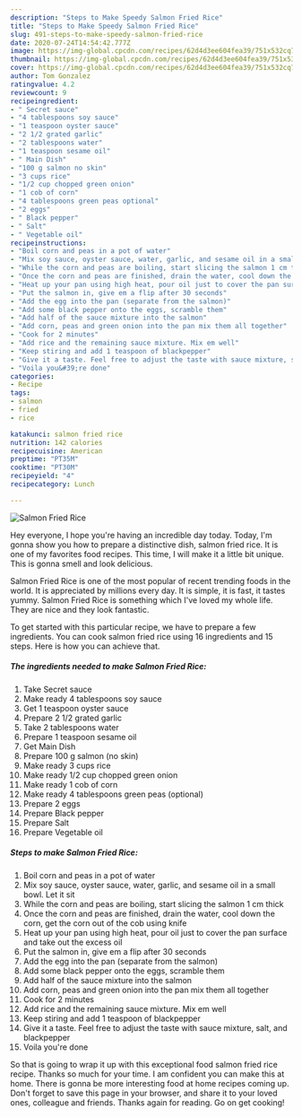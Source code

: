 ```yaml
---
description: "Steps to Make Speedy Salmon Fried Rice"
title: "Steps to Make Speedy Salmon Fried Rice"
slug: 491-steps-to-make-speedy-salmon-fried-rice
date: 2020-07-24T14:54:42.777Z
image: https://img-global.cpcdn.com/recipes/62d4d3ee604fea39/751x532cq70/salmon-fried-rice-recipe-main-photo.jpg
thumbnail: https://img-global.cpcdn.com/recipes/62d4d3ee604fea39/751x532cq70/salmon-fried-rice-recipe-main-photo.jpg
cover: https://img-global.cpcdn.com/recipes/62d4d3ee604fea39/751x532cq70/salmon-fried-rice-recipe-main-photo.jpg
author: Tom Gonzalez
ratingvalue: 4.2
reviewcount: 9
recipeingredient:
- " Secret sauce"
- "4 tablespoons soy sauce"
- "1 teaspoon oyster sauce"
- "2 1/2 grated garlic"
- "2 tablespoons water"
- "1 teaspoon sesame oil"
- " Main Dish"
- "100 g salmon no skin"
- "3 cups rice"
- "1/2 cup chopped green onion"
- "1 cob of corn"
- "4 tablespoons green peas optional"
- "2 eggs"
- " Black pepper"
- " Salt"
- " Vegetable oil"
recipeinstructions:
- "Boil corn and peas in a pot of water"
- "Mix soy sauce, oyster sauce, water, garlic, and sesame oil in a small bowl. Let it sit"
- "While the corn and peas are boiling, start slicing the salmon 1 cm thick"
- "Once the corn and peas are finished, drain the water, cool down the corn, get the corn out of the cob using knife"
- "Heat up your pan using high heat, pour oil just to cover the pan surface and take out the excess oil"
- "Put the salmon in, give em a flip after 30 seconds"
- "Add the egg into the pan (separate from the salmon)"
- "Add some black pepper onto the eggs, scramble them"
- "Add half of the sauce mixture into the salmon"
- "Add corn, peas and green onion into the pan mix them all together"
- "Cook for 2 minutes"
- "Add rice and the remaining sauce mixture. Mix em well"
- "Keep stiring and add 1 teaspoon of blackpepper"
- "Give it a taste. Feel free to adjust the taste with sauce mixture, salt, and blackpepper"
- "Voila you&#39;re done"
categories:
- Recipe
tags:
- salmon
- fried
- rice

katakunci: salmon fried rice 
nutrition: 142 calories
recipecuisine: American
preptime: "PT35M"
cooktime: "PT30M"
recipeyield: "4"
recipecategory: Lunch

---
```



![Salmon Fried Rice](https://img-global.cpcdn.com/recipes/62d4d3ee604fea39/751x532cq70/salmon-fried-rice-recipe-main-photo.jpg)

Hey everyone, I hope you're having an incredible day today. Today, I'm gonna show you how to prepare a distinctive dish, salmon fried rice. It is one of my favorites food recipes. This time, I will make it a little bit unique. This is gonna smell and look delicious.

Salmon Fried Rice is one of the most popular of recent trending foods in the world. It is appreciated by millions every day. It is simple, it is fast, it tastes yummy. Salmon Fried Rice is something which I've loved my whole life. They are nice and they look fantastic.




To get started with this particular recipe, we have to prepare a few ingredients. You can cook salmon fried rice using 16 ingredients and 15 steps. Here is how you can achieve that.

##### The ingredients needed to make Salmon Fried Rice:

1. Take  Secret sauce
1. Make ready 4 tablespoons soy sauce
1. Get 1 teaspoon oyster sauce
1. Prepare 2 1/2 grated garlic
1. Take 2 tablespoons water
1. Prepare 1 teaspoon sesame oil
1. Get  Main Dish
1. Prepare 100 g salmon (no skin)
1. Make ready 3 cups rice
1. Make ready 1/2 cup chopped green onion
1. Make ready 1 cob of corn
1. Make ready 4 tablespoons green peas (optional)
1. Prepare 2 eggs
1. Prepare  Black pepper
1. Prepare  Salt
1. Prepare  Vegetable oil




##### Steps to make Salmon Fried Rice:

1. Boil corn and peas in a pot of water
1. Mix soy sauce, oyster sauce, water, garlic, and sesame oil in a small bowl. Let it sit
1. While the corn and peas are boiling, start slicing the salmon 1 cm thick
1. Once the corn and peas are finished, drain the water, cool down the corn, get the corn out of the cob using knife
1. Heat up your pan using high heat, pour oil just to cover the pan surface and take out the excess oil
1. Put the salmon in, give em a flip after 30 seconds
1. Add the egg into the pan (separate from the salmon)
1. Add some black pepper onto the eggs, scramble them
1. Add half of the sauce mixture into the salmon
1. Add corn, peas and green onion into the pan mix them all together
1. Cook for 2 minutes
1. Add rice and the remaining sauce mixture. Mix em well
1. Keep stiring and add 1 teaspoon of blackpepper
1. Give it a taste. Feel free to adjust the taste with sauce mixture, salt, and blackpepper
1. Voila you&#39;re done




So that is going to wrap it up with this exceptional food salmon fried rice recipe. Thanks so much for your time. I am confident you can make this at home. There is gonna be more interesting food at home recipes coming up. Don't forget to save this page in your browser, and share it to your loved ones, colleague and friends. Thanks again for reading. Go on get cooking!
